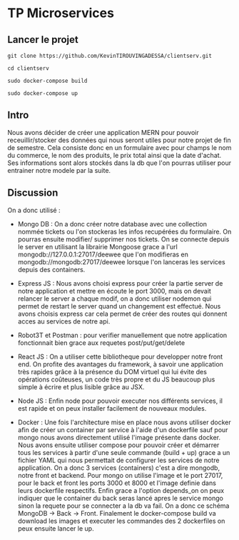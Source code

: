 # TP Microservices
## Lancer le projet
`git clone https://github.com/KevinTIROUVINGADESSA/clientserv.git  `

`cd clientserv  `

`sudo docker-compose build`  

`sudo docker-compose up`

## Intro

Nous avons décider de créer une application MERN pour pouvoir receuillir/stocker des données qui nous seront utiles pour notre projet de fin de semestre. Cela consiste donc en un formulaire avec pour champs le nom du commerce, le nom des produits, le prix total ainsi que la date d'achat. Ses informations sont alors stockés dans la db que l'on pourras utiliser pour entrainer notre modele par la suite.
## Discussion
On a donc utilisé : 

- Mongo DB : On a donc créer notre database avec une collection nommée tickets ou l'on stockeras les infos recupérées du formulaire. On pourras ensuite modifier/ supprimer nos tickets. On se connecte depuis le server en utilisant la librairie Mongoose grace a l'url mongodb://127.0.0.1:27017/deewee que l'on modifieras en mongodb://mongodb:27017/deewee lorsque l'on lanceras les services depuis des containers.

- Express JS : Nous avons choisi express pour créer la partie server de notre application et mettre en écoute le port 3000, mais on devait relancer le server a chaque modif, on a donc utiliser nodemon qui permet de restart le server quand un changement est effectué. Nous avons choisis express car cela permet de créer des routes qui donnent acces au services de notre api.

- Robot3T et Postman : pour verifier manuellement que notre application fonctionnait bien grace aux requetes post/put/get/delete

- React JS : On a utiliser cette bibliotheque pour developper notre front end. On profite des avantages du framework, à savoir une application très rapides grâce à la présence du DOM virtuel qui lui évite des opérations coûteuses, un code très propre et du JS beaucoup plus simple à écrire et plus lisible grâce au JSX.

- Node JS : Enfin node pour pouvoir executer nos différents services, il est rapide et on peux installer facilement de nouveaux modules.

- Docker : Une fois l'architecture mise en place nous avons utiliser docker afin de créer un container par service à l'aide d'un dockerfile sauf pour mongo nous avons directement utilisé l'image présente dans docker. Nous avons ensuite utiliser compose pour pouvoir créer et démarrer tous les services à partir d'une seule commande (build + up) grace a un fichier YAML qui nous permettait de configurer les services de notre application. On a donc 3 services (containers) c'est a dire mongodb, notre front et backend. Pour mongo on utilise l'image et le port 27017, pour le back et front les ports 3000 et 8000 et l'image definie dans leurs dockerfile respectifs. Enfin grace a l'option depends_on on peux indiquer que le container du back seras lancé apres le service mongo sinon la requete pour se connecter a la db va fail. On a donc ce schéma MongoDB -> Back -> Front. Finalement le docker-compose build va download les images et executer les commandes des 2 dockerfiles on peux ensuite lancer le up.
